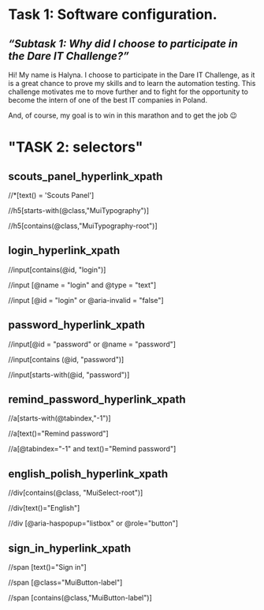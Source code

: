 # **Task 1: Software configuration.**

##  *“Subtask 1: Why did I choose to participate in the Dare IT Challenge?”*

  Hi! My name is Halyna. I choose to participate in the Dare IT Challenge, as it is a great chance to prove my skills and to learn the automation testing. This challenge motivates me to move further and to fight for the opportunity to become the intern of one of the best IT companies in Poland.


And, of course, my goal is to win in this marathon and to get the job 😉 


# **"TASK 2: selectors"**

## scouts_panel_hyperlink_xpath

//*[text() = 'Scouts Panel']

//h5[starts-with(@class,"MuiTypography")]

//h5[contains(@class,"MuiTypography-root")] 

## login_hyperlink_xpath

//input[contains(@id, "login")]

//input [@name = "login" and @type = "text"]

//input [@id = "login" or @aria-invalid = "false"]

## password_hyperlink_xpath

//input[@id = "password" or @name = "password"]

//input[contains (@id, "password")]

//input[starts-with(@id, "password")]

## remind_password_hyperlink_xpath

//a[starts-with(@tabindex,"-1")]

//a[text()="Remind password"]

//a[@tabindex="-1" and text()="Remind password"]

## english_polish_hyperlink_xpath

//div[contains(@class, "MuiSelect-root")]

//div[text()="English"]

//div [@aria-haspopup="listbox" or @role="button"]

## sign_in_hyperlink_xpath

//span [text()="Sign in"]

//span [@class="MuiButton-label"]

//span [contains(@class,"MuiButton-label")]